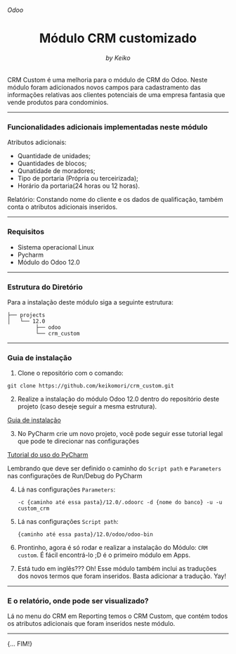 <h6>Odoo</h6>
<h1 align="center"> Módulo CRM customizado </h1>
<h6 align="center">by Keiko</h6>

CRM Custom é uma melhoria para o módulo de CRM do Odoo. Neste módulo foram adicionados novos campos para cadastramento das informações relativas aos clientes potenciais de uma empresa fantasia que vende produtos para condominios.

----------

<h3> Funcionalidades adicionais implementadas neste módulo </h3>

Atributos adicionais:
   - Quantidade de unidades;
   - Quantidades de blocos;
   - Qunatidade de moradores;
   - Tipo de portaria (Própria ou terceirizada);
   - Horário da portaria(24 horas ou 12 horas).
 
 Relatório: Constando nome do cliente e os dados de qualificação, também conta o atributos adicionais inseridos.
 
 ----------
 
<h3> Requisitos </h3>

   - Sistema operacional Linux
   - Pycharm
   - Módulo do Odoo 12.0

----------

<h3>Estrutura do Diretório</h3>

Para a instalação deste módulo siga a seguinte estrutura:
  
 ```
├── projects
│   └── 12.0
          ├── odoo
          └── crm_custom
 ```

----------

<h3> Guia de instalação </h3>

1. Clone o repositório com o comando:

```
git clone https://github.com/keikomori/crm_custom.git
```

2. Realize a instalação do módulo Odoo 12.0 dentro do repositório deste projeto (caso deseje seguir a mesma estrutura).

[Guia de instalação](https://github.com/keikomori/install-odoo) 

3. No PyCharm crie um novo projeto, você pode seguir esse tutorial legal que pode te direcionar nas configurações

[Tutorial do uso do PyCharm](https://www.cybrosys.com/blog/configure-pycharm-odoo-13-development-ubuntu-20-04)

Lembrando que deve ser definido o caminho do `Script path` e `Parameters` nas configurações de Run/Debug do PyCharm

4. Lá nas configurações `Parameters`:

    ```
    -c {caminho até essa pasta}/12.0/.odoorc -d {nome do banco} -u -u custom_crm
    ```

5. Lá nas configurações `Script path`:

    ```
    {caminho até essa pasta}/12.0/odoo/odoo-bin
    ```
    
6. Prontinho, agora é só rodar e realizar a instalação do Módulo: `CRM custom`. É fácil encontrá-lo ;D é o primeiro módulo em Apps.

8. Está tudo em inglês??? Oh! Esse módulo também inclui as traduções dos novos termos que foram inseridos. Basta adicionar a tradução. Yay!

----------

<h3> E o relatório, onde pode ser visualizado? </h3>

Lá no menu do CRM em Reporting temos o CRM Custom, que contém todos os atributos adicionais que foram inseridos neste módulo.

----------

{... FIM!}
